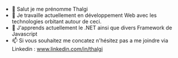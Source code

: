 - 👋 Salut je me prénomme Thalgi
- 👀 Je travaille actuellement en développement Web avec les technologies orbitant autour de ceci.
- 🌱 J'apprends actuellement le .NET ainsi que divers Framework de Javascript
- 📫 Si vous souhaitez me concatez n'hésitez pas a me joindre via Linkedin :  www.linkedin.com/in/thalgi 

